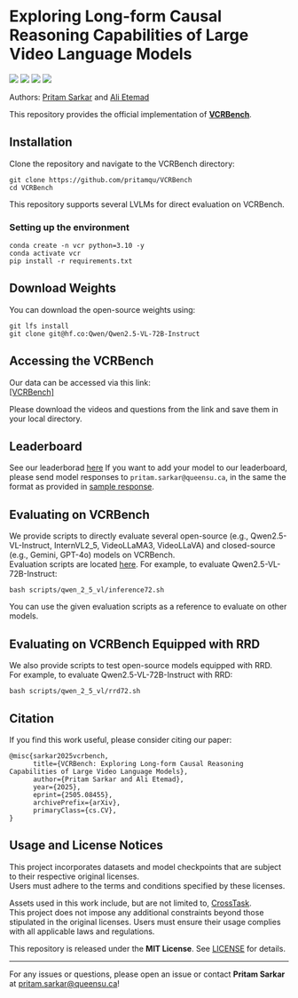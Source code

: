 
# Exploring Long-form Causal Reasoning Capabilities of Large Video Language Models

<a href='https://arxiv.org/abs/2505.08455'><img src='https://img.shields.io/badge/arXiv-paper-red'></a>
<a href='https://pritamqu.github.io/VCRBench/'><img src='https://img.shields.io/badge/project-VCRBench-blue'></a> 
<a href='https://huggingface.co/datasets/pritamqu/VCRBench'><img src='https://img.shields.io/badge/huggingface-datasets-green'></a> 
</a><a href='https://github.com/pritamqu/VCRBench'><img src='https://img.shields.io/badge/github-repository-purple'></a> 

Authors: [Pritam Sarkar](https://pritamsarkar.com) and [Ali Etemad](https://www.aiimlab.com/ali-etemad)

This repository provides the official implementation of **[VCRBench](https://arxiv.org/abs/2505.08455)**.

## Installation

Clone the repository and navigate to the VCRBench directory:

```
git clone https://github.com/pritamqu/VCRBench
cd VCRBench
```

This repository supports several LVLMs for direct evaluation on VCRBench.

### Setting up the environment

```
conda create -n vcr python=3.10 -y
conda activate vcr
pip install -r requirements.txt
```

## Download Weights

You can download the open-source weights using:

```
git lfs install
git clone git@hf.co:Qwen/Qwen2.5-VL-72B-Instruct
```

## Accessing the VCRBench

Our data can be accessed via this link:  
<a href='https://huggingface.co/datasets/pritamqu/VCRBench'>[VCRBench]</a>

Please download the videos and questions from the link and save them in your local directory.

## Leaderboard

See our leaderborad [here](https://pritamqu.github.io/VCRBench)
If you want to add your model to our leaderboard, please send model responses to `pritam.sarkar@queensu.ca`, in the same the format as provided in [sample response](./output/random/response_1.json).

## Evaluating on VCRBench

We provide scripts to directly evaluate several open-source (e.g., Qwen2.5-VL-Instruct, InternVL2_5, VideoLLaMA3, VideoLLaVA) and closed-source (e.g., Gemini, GPT-4o) models on VCRBench.  
Evaluation scripts are located [here](./scripts/). For example, to evaluate Qwen2.5-VL-72B-Instruct:

```
bash scripts/qwen_2_5_vl/inference72.sh
```

You can use the given evaluation scripts as a reference to evaluate on other models. 

## Evaluating on VCRBench Equipped with RRD

We also provide scripts to test open-source models equipped with RRD.  
For example, to evaluate Qwen2.5-VL-72B-Instruct with RRD:

```
bash scripts/qwen_2_5_vl/rrd72.sh
```

## Citation

If you find this work useful, please consider citing our paper:

```
@misc{sarkar2025vcrbench,
      title={VCRBench: Exploring Long-form Causal Reasoning Capabilities of Large Video Language Models}, 
      author={Pritam Sarkar and Ali Etemad},
      year={2025},
      eprint={2505.08455},
      archivePrefix={arXiv},
      primaryClass={cs.CV},
}
```

## Usage and License Notices

This project incorporates datasets and model checkpoints that are subject to their respective original licenses.  
Users must adhere to the terms and conditions specified by these licenses.

Assets used in this work include, but are not limited to, [CrossTask](https://github.com/DmZhukov/CrossTask).  
This project does not impose any additional constraints beyond those stipulated in the original licenses. Users must ensure their usage complies with all applicable laws and regulations.

This repository is released under the **MIT License**. See [LICENSE](LICENSE) for details.

---
For any issues or questions, please open an issue or contact **Pritam Sarkar** at pritam.sarkar@queensu.ca!
